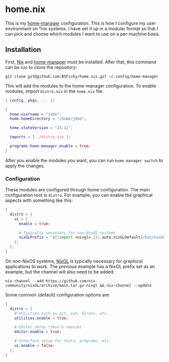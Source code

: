 # home.nix

This is my [home-manager](https://github.com/nix-community/home-manager) configuration.
This is how I configure my user environment on \*nix systems.
I have set it up in a modular format so that I can pick and choose which modules I want to use on a per-machine basis.

## Installation

First, [Nix](https://nixos.org/download.html) and [home-manager](https://github.com/nix-community/home-manager#installation) must be installed.
After that, this command can be run to clone the repository:

```shell
git clone git@github.com:BSFishy/home.nix.git ~/.config/home-manager
```

This will add the modules to the home-manager configuration.
To enable modules, import `distro.nix` in the `home.nix` file:

```nix
{ config, pkgs, ... }:

{
  home.username = "jdoe";
  home.homeDirectory = "/home/jdoe";

  home.stateVersion = "23.11";

  imports = [ ./distro.nix ];

  programs.home-manager.enable = true;
}
```

After you enable the modules you want, you can run `home-manager switch` to apply the changes.

### Configuration

These modules are configured through home configuration.
The main configuration root is `distro`.
For example, you can enable the graphical aspects with something like this:

```nix
{
  distro = {
    ui = {
      enable = true;

      # Typically necessary for non-NixOS systems
      nixGLPrefix = "${(import <nixgl> {}).auto.nixGLDefault}/bin/nixGL";
    };
  };
}
```

On non-NixOS systems, [NixGL](https://github.com/nix-community/nixGL) is typically necessary for graphical applications to work.
The previous example has a NixGL prefix set as an example, but the channel will also need to be added:

```shell
nix-channel --add https://github.com/nix-community/nixGL/archive/main.tar.gz nixgl && nix-channel --update
```

Some common (default) configuration options are:

```nix
{
  distro = {
    # Utilities such as git, ssh, direnv, etc.
    utilities.enable = true;

    # Editor setup (tmux & neovim)
    editor.enable = true;

    # Interface setup for fonts, programs, etc.
    ui.enable = false;
  };
}
```
